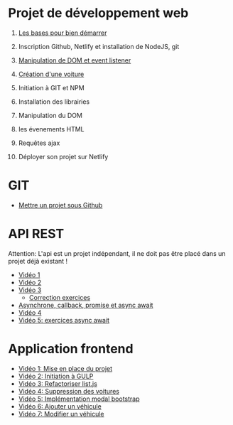 # Projet de développement web

1. [Les bases pour bien démarrer](documentation/bases.md)

2. Inscription Github, Netlify et installation de NodeJS, git

3. [Manipulation de DOM et event listener](documentation/manipulation_dom.md)

3. [Création d'une voiture](documentation/car.md)

4. Initiation à GIT et NPM

5. Installation des librairies

6. Manipulation du DOM

7. les évenements HTML

8. Requêtes ajax

9. Déployer son projet sur Netlify


# GIT
- [Mettre un projet sous Github](https://www.youtube.com/watch?v=L-qyenqr-bI)



# API REST

Attention: L'api est un projet indépendant, il ne doit pas être placé dans un projet déjà existant !


 - [Vidéo 1](https://www.youtube.com/watch?v=a3z1JWKUc7I)
 - [Vidéo 2](https://www.youtube.com/watch?v=xlB9h1cVtBs)
 - [Vidéo 3](https://www.youtube.com/watch?v=VY644plilc8)
    - [Correction exercices](https://www.youtube.com/watch?v=_vWoAvTSTt8)
- [Asynchrone, callback, promise et async await](https://www.youtube.com/watch?v=nJ7Mrrpw7WI)    
- [Vidéo 4](https://www.youtube.com/watch?v=fr6CLs0K5YU)
- [Vidéo 5: exercices async await](https://www.youtube.com/watch?v=tzLbA9d_OPc)



# Application frontend

-  [Vidéo 1: Mise en place du projet](https://www.youtube.com/watch?v=eBRN0w6_Xqg)
-  [Vidéo 2: Initiation à GULP](https://www.youtube.com/watch?v=3sXplZ32ns8)
-  [Vidéo 3: Refactoriser list.js](https://www.youtube.com/watch?v=_rawlkkFWVQ)
-  [Vidéo 4: Suppression des voitures](https://www.youtube.com/watch?v=M6jPxxJAycI)
-  [Vidéo 5: Implémentation modal bootstrap ](https://www.youtube.com/watch?v=O7ECbVBDkE4)
-  [Vidéo 6: Ajouter un véhicule ](https://www.youtube.com/watch?v=lGKT8us0wf0)
-  [Vidéo 7: Modifier un véhicule ](https://www.youtube.com/watch?v=B7h0m7rXJyI )


